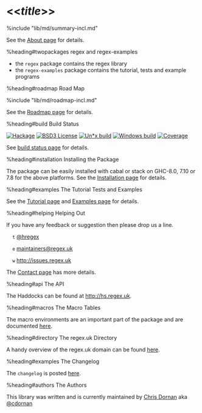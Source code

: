 # <<$title$>>

%include "lib/md/summary-incl.md"

See the [About page](http://about.regex.uk) for details.


%heading#twopackages regex and regex-examples

  * the `regex` package contains the regex library
  * the `regex-examples` package contains the tutorial, tests
    and example programs


%heading#roadmap Road Map

%include "lib/md/roadmap-incl.md"

See the [Roadmap page](http://roadmap.regex.uk) for details.


%heading#build Build Status

[![Hackage](http://regex.uk/badges/hackage.svg)](https://hackage.haskell.org/package/regex) [![BSD3 License](http://regex.uk/badges/license.svg)](https://tldrlegal.com/license/bsd-3-clause-license-%28revised%29) [![Un*x build](http://regex.uk/badges/unix-build.svg)](https://travis-ci.org/iconnect/regex) [![Windows build](http://regex.uk/badges/windows-build.svg)](https://ci.appveyor.com/project/engineerirngirisconnectcouk/regex/branch/master) [![Coverage](http://regex.uk/badges/coverage.svg)](https://coveralls.io/github/iconnect/regex?branch=master)

See [build status page](http://regex.uk/build-status) for details.


%heading#installation Installing the Package

The package can be easily installed with cabal or stack on GHC-8.0,
 7.10 or 7.8 for the above platforms. See the
[Installation page](http://installation.regex.uk) for details.


%heading#examples The Tutorial Tests and Examples

See the [Tutorial page](http://tutorial.regex.uk) and
[Examples page](http://examples.regex.uk) for details.


%heading#helping Helping Out

If you have any feedback or suggestion then please drop us a line.

&nbsp;&nbsp;&nbsp;&nbsp;`t` [&#64;hregex](https://twitter.com/hregex)

&nbsp;&nbsp;&nbsp;&nbsp;`e` maintainers@regex.uk

&nbsp;&nbsp;&nbsp;&nbsp;`w` http://issues.regex.uk

The [Contact page](http://contact.regex.uk) has more details.


%heading#api The API

The Haddocks can be found at http://hs.regex.uk.


%heading#macros The Macro Tables

The macro environments are an important part of the package and
are documented [here](http://macros.regex.uk).


%heading#directory The regex.uk Directory

A handy overview of the regex.uk domain can be found
[here](http://directory.regex.uk).


%heading#examples The Changelog

The `changelog` is posted [here](http://changelog.regex.uk).


%heading#authors The Authors

This library was written and is currently maintained by
[Chris Dornan](mailto:chris.dornan@irisconnect.com) aka
[&#64;cdornan](https://twitter.com/cdornan)
